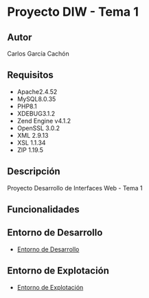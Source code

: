 # Proyecto DIW - Tema 1
## Autor
Carlos García Cachón
## Requisitos
   - Apache2.4.52
   - MySQL8.0.35
   - PHP8.1
   - XDEBUG3.1.2
   - Zend Engine v4.1.2
   - OpenSSL 3.0.2
   - XML 2.9.13
   - XSL 1.1.34
   - ZIP 1.19.5
## Descripción
Proyecto Desarrollo de Interfaces Web - Tema 1

## Funcionalidades

## Entorno de Desarrollo
   - [Entorno de Desarrollo](http://daw214.isauces.local/214DIWProyectoTema1/indexProyectoTema1.html)

## Entorno de Explotación
   - [Entorno de Explotación](https://daw214.ieslossauces.es/214DIWProyectoTema1/indexProyectoTema1.html)
